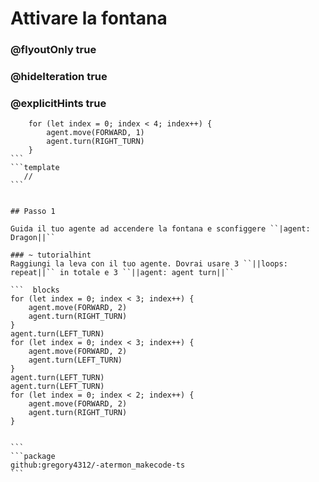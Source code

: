 # Attivare la fontana
### @flyoutOnly true
### @hideIteration true
### @explicitHints true


```` ghost
    for (let index = 0; index < 4; index++) {
        agent.move(FORWARD, 1)
        agent.turn(RIGHT_TURN)
    }
```
```template
   //     
```


## Passo 1

Guida il tuo agente ad accendere la fontana e sconfiggere ``|agent: Dragon||``

### ~ tutorialhint 
Raggiungi la leva con il tuo agente. Dovrai usare 3 ``||loops: repeat||`` in totale e 3 ``||agent: agent turn||``

```  blocks
for (let index = 0; index < 3; index++) {
    agent.move(FORWARD, 2)
    agent.turn(RIGHT_TURN)
}
agent.turn(LEFT_TURN)
for (let index = 0; index < 3; index++) {
    agent.move(FORWARD, 2)
    agent.turn(LEFT_TURN)
}
agent.turn(LEFT_TURN)
agent.turn(LEFT_TURN)
for (let index = 0; index < 2; index++) {
    agent.move(FORWARD, 2)
    agent.turn(RIGHT_TURN)
}
         

```
```package
github:gregory4312/-atermon_makecode-ts
```
